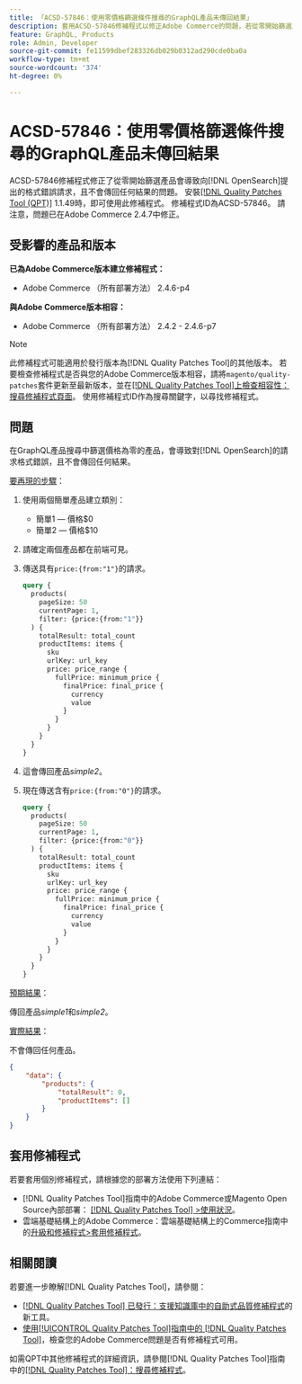 ```yaml
---
title: 「ACSD-57846：使用零價格篩選條件搜尋的GraphQL產品未傳回結果」
description: 套用ACSD-57846修補程式以修正Adobe Commerce的問題，若從零開始篩選產品會導致對 [!DNL OpenSearch] 的請求格式錯誤，且不會傳回任何結果。
feature: GraphQL, Products
role: Admin, Developer
source-git-commit: fe11599dbef283326db029b0312ad290cde0ba0a
workflow-type: tm+mt
source-wordcount: '374'
ht-degree: 0%

---
```


# ACSD-57846：使用零價格篩選條件搜尋的GraphQL產品未傳回結果

ACSD-57846修補程式修正了從零開始篩選產品會導致向[!DNL OpenSearch]提出的格式錯誤請求，且不會傳回任何結果的問題。 安裝[[!DNL Quality Patches Tool (QPT)]](https://experienceleague.adobe.com/en/docs/commerce-knowledge-base/kb/announcements/commerce-announcements/magento-quality-patches-released-new-tool-to-self-serve-quality-patches) 1.1.49時，即可使用此修補程式。 修補程式ID為ACSD-57846。 請注意，問題已在Adobe Commerce 2.4.7中修正。

## 受影響的產品和版本

**已為Adobe Commerce版本建立修補程式：**

* Adobe Commerce （所有部署方法） 2.4.6-p4

**與Adobe Commerce版本相容：**

* Adobe Commerce （所有部署方法） 2.4.2 - 2.4.6-p7

>[!NOTE]
>
>此修補程式可能適用於發行版本為[!DNL Quality Patches Tool]的其他版本。 若要檢查修補程式是否與您的Adobe Commerce版本相容，請將`magento/quality-patches`套件更新至最新版本，並在[[!DNL Quality Patches Tool]上檢查相容性：搜尋修補程式頁面](https://experienceleague.adobe.com/tools/commerce-quality-patches/index.html)。 使用修補程式ID作為搜尋關鍵字，以尋找修補程式。

## 問題

在GraphQL產品搜尋中篩選價格為零的產品，會導致對[!DNL OpenSearch]的請求格式錯誤，且不會傳回任何結果。

<u>要再現的步驟</u>：

1. 使用兩個簡單產品建立類別：
   * 簡單1 — 價格$0
   * 簡單2 — 價格$10
1. 請確定兩個產品都在前端可見。
1. 傳送具有`price:{from:"1"}`的請求。

   ```graphql
   query {
     products(
       pageSize: 50
       currentPage: 1,
       filter: {price:{from:"1"}}
     ) {
       totalResult: total_count
       productItems: items {
         sku
         urlKey: url_key
         price: price_range {
           fullPrice: minimum_price {
             finalPrice: final_price {
               currency
               value
             }
           }
         }
       }
     }
   }
   ```

1. 這會傳回產品&#x200B;*simple2*。
1. 現在傳送含有`price:{from:"0"}`的請求。

   ```graphql
   query {
     products(
       pageSize: 50
       currentPage: 1,
       filter: {price:{from:"0"}}
     ) {
       totalResult: total_count
       productItems: items {
         sku
         urlKey: url_key
         price: price_range {
           fullPrice: minimum_price {
             finalPrice: final_price {
               currency
               value
             }
           }
         }
       }
     }
   }
   ```

<u>預期結果</u>：

傳回產品&#x200B;*simple1*&#x200B;和&#x200B;*simple2*。

<u>實際結果</u>：

不會傳回任何產品。

```json
{
    "data": {
        "products": {
            "totalResult": 0,
            "productItems": []
        }
    }
}
```

## 套用修補程式

若要套用個別修補程式，請根據您的部署方法使用下列連結：

* [!DNL Quality Patches Tool]指南中的Adobe Commerce或Magento Open Source內部部署： [[!DNL Quality Patches Tool] >使用狀況](/help/tools/quality-patches-tool/usage.md)。
* 雲端基礎結構上的Adobe Commerce：雲端基礎結構上的Commerce指南中的[升級和修補程式>套用修補程式](https://experienceleague.adobe.com/docs/commerce-cloud-service/user-guide/develop/upgrade/apply-patches.html)。

## 相關閱讀

若要進一步瞭解[!DNL Quality Patches Tool]，請參閱：

* [[!DNL Quality Patches Tool] 已發行：支援知識庫中的自助式品質修補程式](https://experienceleague.adobe.com/en/docs/commerce-knowledge-base/kb/announcements/commerce-announcements/magento-quality-patches-released-new-tool-to-self-serve-quality-patches)的新工具。
* [使用[!UICONTROL Quality Patches Tool]指南中的 [!DNL Quality Patches Tool]](/help/tools/quality-patches-tool/patches-available-in-qpt/check-patch-for-magento-issue-with-magento-quality-patches.md)，檢查您的Adobe Commerce問題是否有修補程式可用。


如需QPT中其他修補程式的詳細資訊，請參閱[!DNL Quality Patches Tool]指南中的[[!DNL Quality Patches Tool]：搜尋修補程式](https://experienceleague.adobe.com/tools/commerce-quality-patches/index.html)。
